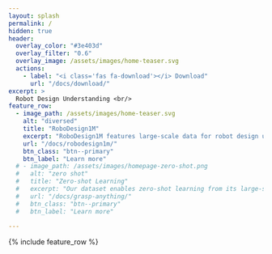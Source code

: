 ```yaml
---
layout: splash
permalink: /
hidden: true
header:
  overlay_color: "#3e403d"
  overlay_filter: "0.6"
  overlay_image: /assets/images/home-teaser.svg
  actions:
    - label: "<i class='fas fa-download'></i> Download"
      url: "/docs/download/"
excerpt: >
  Robot Design Understanding <br/>
feature_row:
  - image_path: /assets/images/home-teaser.svg
    alt: "diversed"
    title: "RoboDesign1M"
    excerpt: "RoboDesign1M features large-scale data for robot design understanding."
    url: "/docs/robodesign1m/"
    btn_class: "btn--primary"
    btn_label: "Learn more"
  # - image_path: /assets/images/homepage-zero-shot.png
  #   alt: "zero shot"
  #   title: "Zero-shot Learning"
  #   excerpt: "Our dataset enables zero-shot learning from its large-scale nature."
  #   url: "/docs/grasp-anything/"
  #   btn_class: "btn--primary"
  #   btn_label: "Learn more"
  
---
```


{% include feature_row %}